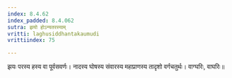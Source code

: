 ```yaml
---
index: 8.4.62
index_padded: 8.4.062
sutra: झयो होऽन्यतरस्याम्
vritti: laghusiddhantakaumudi
vrittiindex: 75

---
```

झयः परस्य हस्य वा पूर्वसवर्णः। नादस्य घोषस्य संवारस्य महाप्राणस्य तादृशो वर्गचतुर्थः। वाग्घरिः, वाघरिः॥